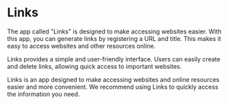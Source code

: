 # Links

The app called "Links" is designed to make accessing websites easier. With this app, you can generate links by registering a URL and title. This makes it easy to access websites and other resources online.

Links provides a simple and user-friendly interface. Users can easily create and delete links, allowing quick access to important websites.

Links is an app designed to make accessing websites and online resources easier and more convenient. We recommend using Links to quickly access the information you need.
